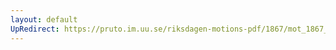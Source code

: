 ```yaml
---
layout: default
UpRedirect: https://pruto.im.uu.se/riksdagen-motions-pdf/1867/mot_1867__fk__21/mot_1867__fk__21-002.pdf
---
```

